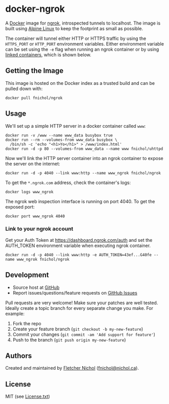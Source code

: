# docker-ngrok

A [Docker][docker] image for [ngrok][ngrok], introspected tunnels to localhost. The image is built using [Alpine Linux][alpine] to keep the footprint as small as possible.

The container will tunnel either HTTP or HTTPS traffic by using the `HTTPS_PORT` or `HTTP_PORT` environment variables. Either environment variable can be set using the `-e` flag when running an ngrok container or by using [linked containers](https://docs.docker.com/userguide/dockerlinks/#container-linking), which is shown below.

## Getting the Image

This image is hosted on the Docker index as a trusted build and can be pulled down with:

    docker pull fnichol/ngrok

## Usage

We'll set up a simple HTTP server in a docker container called `www`:

    docker run -v /www --name www_data busybox true
    docker run --rm --volumes-from www_data busybox \
      /bin/sh -c 'echo "<h1>Yo</h1>" > /www/index.html'
    docker run -d -p 80 --volumes-from www_data --name www fnichol/uhttpd

Now we'll link the HTTP server container into an ngrok container to expose the server on the internet:

    docker run -d -p 4040 --link www:http --name www_ngrok fnichol/ngrok

To get the `*.ngrok.com` address, check the container's logs:

    docker logs www_ngrok

The ngrok web inspection interface is running on port 4040. To get the exposed port:

    docker port www_ngrok 4040

### Link to your ngrok account

Get your Auth Token at https://dashboard.ngrok.com/auth and set the AUTH_TOKEN
environment variable when executing ngrok container.

    docker run -d -p 4040 --link www:http -e AUTH_TOKEN=43ef...G40fe --name www_ngrok fnichol/ngrok

## Development

* Source host at [GitHub][repo]
* Report issues/questions/feature requests on [GitHub Issues][issues]

Pull requests are very welcome! Make sure your patches are well tested. Ideally create a topic branch for every separate change you make. For example:

1. Fork the repo
2. Create your feature branch (`git checkout -b my-new-feature`)
3. Commit your changes (`git commit -am 'Add support for feature'`)
4. Push to the branch (`git push origin my-new-feature`)

## Authors

Created and maintained by [Fletcher Nichol][fnichol] (<fnichol@nichol.ca>).

## License

MIT (see [License.txt][license])

[fnichol]:  https://github.com/fnichol
[repo]:     https://github.com/fnichol/docker-ngrok
[issues]:   https://github.com/fnichol/docker-ngrok/issues
[license]:  https://github.com/fnichol/docker-ngrok/blob/master/License.txt

[docker]:           https://www.docker.io/
[alpine]:           https://hub.docker.com/_/alpine/
[ngrok]:            https://ngrok.com/
